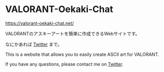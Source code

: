# VALORANT-Oekaki-Chat


<https://valorant-oekaki-chat.net/>

VALORANTのアスキーアートを簡単に作成できるWebサイトです。

なにかあれば [Twitter](https://twitter.com/GRAPH_fps) まで。



This is a website that allows you to easily create ASCII art for VALORANT.

If you have any questions, please contact me on [Twitter](https://twitter.com/GRAPH_fps).
